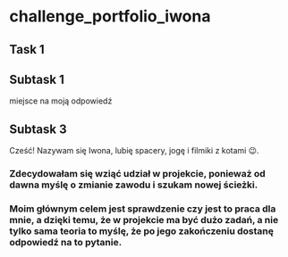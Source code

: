 # challenge_portfolio_iwona
## Task 1 
## Subtask 1 
miejsce na moją odpowiedź
## Subtask 3
Cześć! Nazywam się Iwona, lubię spacery, jogę i  filmiki z kotami 😉. 
### Zdecydowałam się wziąć udział w projekcie, ponieważ od dawna myślę o zmianie zawodu i szukam nowej ścieżki. 
### Moim głównym celem jest sprawdzenie czy jest to praca dla mnie, a dzięki temu, że w projekcie ma być dużo zadań, a nie tylko sama teoria to myślę, że po jego zakończeniu dostanę odpowiedź na to pytanie. 
